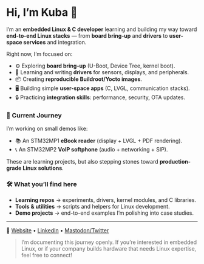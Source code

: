 # Hi, I’m Kuba 👋

I’m an **embedded Linux & C developer** learning and building my way toward **end-to-end Linux stacks** — from **board bring-up** and **drivers** to **user-space services** and integration.

Right now, I’m focused on:
- ⚙️ Exploring **board bring-up** (U-Boot, Device Tree, kernel boot).
- 🔭 Learning and writing **drivers** for sensors, displays, and peripherals.
- 📦 Creating **reproducible Buildroot/Yocto images**.
- 🖥️ Building simple **user-space apps** (C, LVGL, communication stacks).
- 🔒 Practicing **integration skills**: performance, security, OTA updates.

### 🌱 Current Journey
I’m working on small demos like:
- 📚 An STM32MP1 **eBook reader** (display + LVGL + PDF rendering).
- 📞 An STM32MP2 **VoIP softphone** (audio + networking + SIP).

These are learning projects, but also stepping stones toward **production-grade Linux solutions**.

### 🛠️ What you’ll find here
- **Learning repos** → experiments, drivers, kernel modules, and C libraries.
- **Tools & utilities** → scripts and helpers for Linux development.
- **Demo projects** → end-to-end examples I’m polishing into case studies.

---

🔗 [Website](https://kubataba1uga-website.up.railway.app) • [LinkedIn](https://www.linkedin.com/in/jakub~b/) • [Mastodon/Twitter](https://your-handle)

> I’m documenting this journey openly. If you’re interested in embedded Linux, or if your company builds hardware that needs Linux expertise, feel free to connect!
